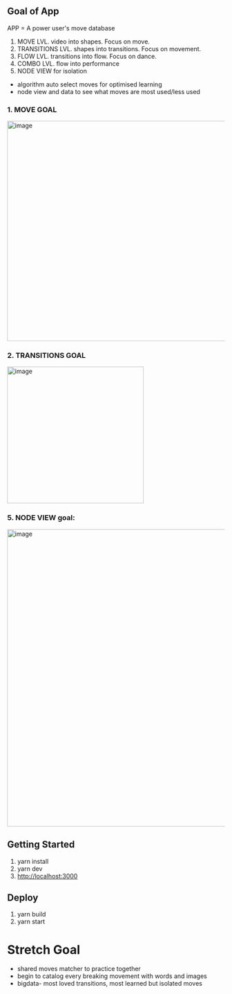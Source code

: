 ## Goal of App

APP = A power user's move database

1. MOVE LVL. video into shapes. Focus on move.
2. TRANSITIONS LVL. shapes into transitions. Focus on movement.
3. FLOW LVL. transitions into flow. Focus on dance.
4. COMBO LVL. flow into performance
5. NODE VIEW for isolation

- algorithm auto select moves for optimised learning
- node view and data to see what moves are most used/less used

### 1. MOVE GOAL

<img width="509" alt="image" src="https://github.com/volaix/breakdancedb/assets/16506248/5e3e6368-ee9b-4d4e-b5c2-6d2330627c0f">

### 2. TRANSITIONS GOAL

<img width="316" alt="image" src="https://github.com/volaix/breakdancedb/assets/16506248/69b6b258-8a51-4741-997e-a4acb62e2101">

### 5. NODE VIEW goal:

<img width="687" alt="image" src="https://github.com/volaix/breakdancedb/assets/16506248/a74a0760-47de-4a3b-bec2-30e0b7be46a8">

## Getting Started

1. yarn install
2. yarn dev
3. [http://localhost:3000](http://localhost:3000)

## Deploy

1. yarn build
2. yarn start

# Stretch Goal

- shared moves matcher to practice together
- begin to catalog every breaking movement with words and images
- bigdata- most loved transitions, most learned but isolated moves
